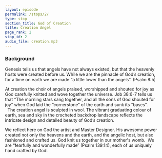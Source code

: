 ```yaml
---
layout: episode
permalink: /stops/2/
type: stop
section_title: God of Creation
title: Creation Angel
page_rank: 2
stop_id: 2
audio_file: creation.mp3
---
```


### Background

Genesis tells us that angels have not always existed, but that the heavenly hosts were created before us.  While we are the pinnacle of God’s creation, for a time on earth we are made “a little lower than the angels”. (Psalm 8:5)

At creation the choir of angels praised, worshipped and shouted for joy as God carefully knitted and wove together the universe. Job 38:6-7 tells us that “The morning stars sang together, and all the sons of God shouted for joy” when God laid the “cornerstone” of the earth and sunk its “bases”.  
 
The creation angel is sculpted in wool.  The vibrant graduating colour of earth, sea and sky in the crocheted backdrop landscape reflects the intricate design and detailed beauty of God’s creation.

We reflect here on God the artist and Master Designer.  His awesome power created not only the heavens and the earth, and the angelic host, but also fashioned and crafted us.  God knit us together in our mother's womb.  We are “fearfully and wonderfully made” (Psalm 139:14), each of us uniquely hand crafted by God.